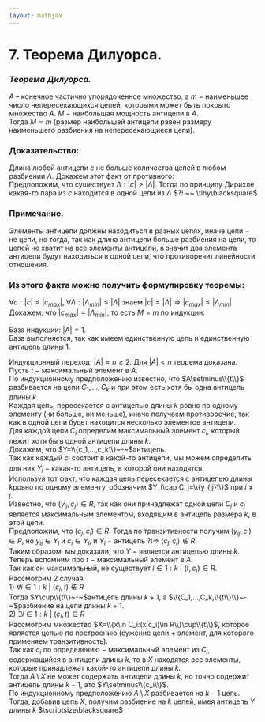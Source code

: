 ```yaml
---  
layout: mathjax  
---  
```

  
# 7. Теорема Дилуорса.  
  
### *Теорема Дилуорса.*  
$A~–~$конечное частично упорядоченное множество, а $m$ $-$ наименьшее число непересекающихся цепей, которыми может быть покрыто множество $A$. $M~-~$наибольшая мощность антицепи в $A$.  
Тогда $M = m$ (размер наибольшей антицепи равен размеру наименьшего разбиения на непересекающиеся цепи).  
  
### Доказательство:  
Длина любой антицепи $c$ не больше количества цепей в любом разбиении $\Lambda$. Докажем этот факт от противного:  
Предположим, что существует $\Lambda:|c|>|\Lambda|$. Тогда по принципу Дирихле какая-то пара из $c$ находится в одной цепи из $\Lambda$ $?! ~~ \tiny\blacksquare$  
  
### Примечание.  
Элементы антицепи должны находиться в разных цепях, иначе цепи $-$ не цепи, но тогда, так как длина антицепи больше разбиения на цепи, то цепей не хватит на все элементы антицепи, а значит два элемента антицепи будут находиться в одной цепи, что противоречит линейности отношения.  
  
### Из этого факта можно получить формулировку теоремы:  
$\forall c:|c|\le|c_{max}|,~\forall\Lambda:|\Lambda_{min}|\le|\Lambda|$ знаем $|c|\le|\Lambda|\Rightarrow |c_{max}|\le|\Lambda_{min}|$  
Докажем, что $|c_{max}|=|\Lambda_{min}|$, то есть $M=m$ по индукции:  
  
База индукции: $|A|=1$.  
База выполняется, так как имеем единственную цепь и единственную антицепь длины 1.  
  
Индукционный переход: $|A|=n\ge 2$. Для $|A|<n$ теорема доказана.  
Пусть $t~-~$максимальный элемент в $A$.  
По индукционному предположению известно, что $A\setminus\\{t\\}$ разбивается на цепи $C_1,...,C_k$ и при этом есть хотя бы одна антицепь длины $k$.  
Каждая цепь, пересекается с антицепью длины $k$ ровно по одному элементу (ни больше, ни меньше), иначе получаем противоречие, так как в одной цепи будет находится несколько элементов антицепи.  
Для каждой цепи $C_i$ определим максимальный элемент $c_i$, который лежит хотя бы в одной антицепи длины $k$.  
Докажем, что $Y=\\{c_1,...,c_k\\}~-~$антицепь.  
Так как каждый $c_i$ состоит в какой-то антицепи, мы можем определить для них $Y_i~-~$какая-то антицепь, в которой они находятся.  
Используя тот факт, что каждая цепь пересекается с антицепью длины $k$ровно по одному элементу, обозначим $Y_i\cap C_j=\\{y_{ij}\\}$ при $i\ne j$.  
Известно, что $(y_{ij},c_j)\in R$, так как они принадлежат одной цепи $C_j$ и $c_j$ является максимальным элементом, входящим в антицепь размера $k$, в этой цепи.  
Предположим, что $(c_j,c_i)\in R$. Тогда по транзитивности получим $(y_{ij},c_i)\in R$, но $y_{ij}\in Y_i$ и $c_i\in Y_i$, и $Y_i~-~$антицепь $?!\Rightarrow$ $(c_j,c_i)\not\in R$.  
Таким образом, мы доказали, что $Y~-~$является антицепью длины $k$.  
Теперь вспомним про $t~-~$максимальный элемент в $A$.  
Так как он максимальный, не существует $i\in1:k~|~(t,c_i)\in R$.  
Рассмотрим 2 случая:  
$1)$ $\forall i\in1:k~|~(c_i, t)\not\in R$  
Тогда $Y\cup\\{t\\}~-~$антицепь длины $k+1$, а $\\{C_1,...,C_k,\\{t\\}\\}~-~$разбиение на цепи длины $k+1$.  
$2)$ $\exists i\in1:k~|~(c_i, t)\in R$  
Рассмотрим множество $X=\\{x\in C_i:(x,c_i)\in R\\}\cup\\{t\\}$, которое является цепью по построению (сужение цепи + элемент, для которого применяем транзитивность).  
Так как $c_i$ по определению $-$ максимальный элемент из $C_i$, содержащийся в антицепи длины $k$, то в $X$ находятся все элементы, которые принадлежат какой-то антицепи длины $k$.  
Тогда $A\setminus X$ не может содержать антицепи длины $k$, но точно содержит антицепь длины $k-1$, это $Y\setminus\\{c_i\\}$.  
По индукционному предположению $A\setminus X$ разбивается на $k-1$ цепь.  
Тогда, добавив цепь $X$, получим разбиение на $k$ цепей, имея антицепь $Y$ длины $k$  $\scriptsize\blacksquare$  
